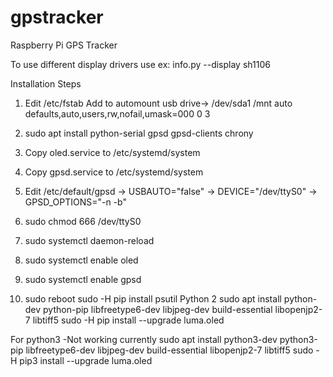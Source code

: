 # gpstracker
Raspberry Pi GPS Tracker

To use different display drivers use ex:
info.py --display sh1106

Installation Steps
1. Edit /etc/fstab
Add to automount usb drive->
/dev/sda1       /mnt                  auto    defaults,auto,users,rw,nofail,umask=000 0 3

2. sudo apt install python-serial gpsd gpsd-clients chrony
3. Copy oled.service to /etc/systemd/system
4. Copy gpsd.service to /etc/systemd/system
5. Edit /etc/default/gpsd
 -> USBAUTO="false"
 -> DEVICE="/dev/ttyS0"
 -> GPSD_OPTIONS="-n -b"
6. sudo chmod 666 /dev/ttyS0 
7. sudo systemctl daemon-reload
8. sudo systemctl enable oled
7. sudo systemctl enable gpsd
8. sudo reboot
sudo -H pip install psutil
Python 2
sudo apt install python-dev python-pip libfreetype6-dev libjpeg-dev build-essential libopenjp2-7 libtiff5
sudo -H pip install --upgrade luma.oled

For python3 -Not working currently
sudo apt install python3-dev python3-pip libfreetype6-dev libjpeg-dev build-essential libopenjp2-7 libtiff5
sudo -H pip3 install --upgrade luma.oled
